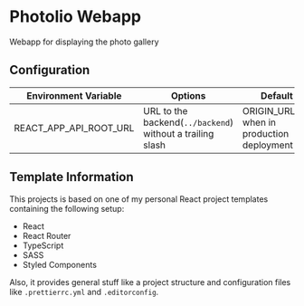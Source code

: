 # Photolio Webapp

Webapp for displaying the photo gallery

## Configuration

| Environment Variable  | Options | Default |
| ------------- | ------------- | ------------- |
| REACT_APP_API_ROOT_URL | URL to the backend(`../backend`) without a trailing slash  | ORIGIN_URL/api when in production deployment |

## Template Information

This projects is based on one of my personal React project templates containing the following setup:

- React
- React Router
- TypeScript
- SASS
- Styled Components

Also, it provides general stuff like a project structure and configuration files like `.prettierrc.yml` and `.editorconfig`.